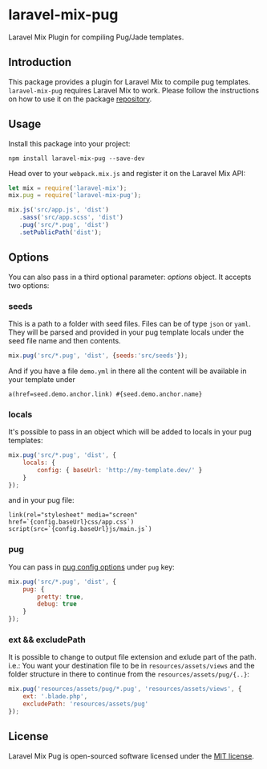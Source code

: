 # laravel-mix-pug
Laravel Mix Plugin for compiling Pug/Jade templates.

## Introduction

This package provides a plugin for Laravel Mix to compile pug templates. `laravel-mix-pug` requires Laravel Mix to work. Please follow the instructions on how to use it on the package [repository](https://github.com/JeffreyWay/laravel-mix).

## Usage

Install this package into your project:

```
npm install laravel-mix-pug --save-dev
```
Head over to your `webpack.mix.js` and register it on the Laravel Mix API:

```js
let mix = require('laravel-mix');
mix.pug = require('laravel-mix-pug');

mix.js('src/app.js', 'dist')
   .sass('src/app.scss', 'dist')
   .pug('src/*.pug', 'dist')
   .setPublicPath('dist');
```

## Options
You can also pass in a third optional parameter: *options* object. It accepts two options:

### seeds
This is a path to a folder with seed files. Files can be of type `json` or `yaml`. They will be parsed and provided in your pug template locals under the seed file name and then contents.

```js
mix.pug('src/*.pug', 'dist', {seeds:'src/seeds'});
```

And if you have a file `demo.yml` in there all the content will be available in your template under

```pug
a(href=seed.demo.anchor.link) #{seed.demo.anchor.name}
```

### locals
It's possible to pass in an object which will be added to locals in your pug templates:

```js
mix.pug('src/*.pug', 'dist', {
    locals: {
        config: { baseUrl: 'http://my-template.dev/' }
    }
});
```

and in your pug file:

```pug
link(rel="stylesheet" media="screen" href=`{config.baseUrl}css/app.css`)
script(src=`{config.baseUrl}js/main.js`)
```

### pug
You can pass in [pug config options](https://pugjs.org/api/reference.html#options) under `pug` key:

```js
mix.pug('src/*.pug', 'dist', {
    pug: {
        pretty: true,
        debug: true
    }
});
```

### ext && excludePath
It is possible to change to output file extension and exlude part of the path.
i.e.: You want your destination file to be in `resources/assets/views` and the folder structure in there to continue from the `resources/assets/pug/{..}`:

```js
mix.pug('resources/assets/pug/*.pug', 'resources/assets/views', {
    ext: '.blade.php',
    excludePath: 'resources/assets/pug'
});
````

## License

Laravel Mix Pug is open-sourced software licensed under the [MIT license](http://opensource.org/licenses/MIT).